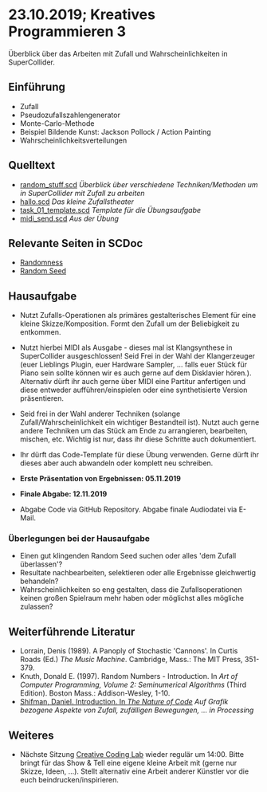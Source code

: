 # 23.10.2019; Kreatives Programmieren 3

Überblick über das Arbeiten mit Zufall und Wahrscheinlichkeiten in SuperCollider.

## Einführung

* Zufall
* Pseudozufallszahlengenerator
* Monte-Carlo-Methode
* Beispiel Bildende Kunst: Jackson Pollock / Action Painting
* Wahrscheinlichkeitsverteilungen

## Quelltext

* [random_stuff.scd](random_stuff.scd) *Überblick über verschiedene Techniken/Methoden um in SuperCollider mit Zufall zu arbeiten*
* [hallo.scd](hallo.scd) *Das kleine Zufallstheater*
* [task_01_template.scd](task_01_template.scd) *Template für die Übungsaufgabe*
* [midi_send.scd](../../UEB3/03/midi_send.scd) *Aus der Übung*

## Relevante Seiten in SCDoc

* [Randomness](http://doc.sccode.org/Guides/Randomness.html)
* [Random Seed](http://doc.sccode.org/Reference/randomSeed.html)

## Hausaufgabe

* Nutzt Zufalls-Operationen als primäres gestalterisches Element für eine kleine Skizze/Komposition. Formt den Zufall um der Beliebigkeit zu entkommen.
* Nutzt hierbei MIDI als Ausgabe - dieses mal ist Klangsynthese in SuperCollider ausgeschlossen! Seid Frei in der Wahl der Klangerzeuger (euer Lieblings Plugin, euer Hardware Sampler, ... falls euer Stück für Piano sein sollte können wir es auch gerne auf dem Disklavier hören.). Alternativ dürft ihr auch gerne über MIDI eine Partitur anfertigen und diese entweder aufführen/einspielen oder eine synthetisierte Version präsentieren.
* Seid frei in der Wahl anderer Techniken (solange Zufall/Wahrscheinlichkeit ein wichtiger Bestandteil ist). Nutzt auch gerne andere Techniken um das Stück am Ende zu arrangieren, bearbeiten, mischen, etc. Wichtig ist nur, dass ihr diese Schritte auch dokumentiert.
* Ihr dürft das Code-Template für diese Übung verwenden. Gerne dürft ihr dieses aber auch abwandeln oder komplett neu schreiben.

* **Erste Präsentation von Ergebnissen: 05.11.2019**
* **Finale Abgabe: 12.11.2019**

* Abgabe Code via GitHub Repository. Abgabe finale Audiodatei via E-Mail.

### Überlegungen bei der Hausaufgabe

* Einen gut klingenden Random Seed suchen oder alles 'dem Zufall überlassen'?
* Resultate nachbearbeiten, selektieren oder alle Ergebnisse gleichwertig behandeln?
* Wahrscheinlichkeiten so eng gestalten, dass die Zufallsoperationen keinen großen Spielraum mehr haben oder möglichst alles mögliche zulassen?

## Weiterführende Literatur

* Lorrain, Denis (1989). A Panoply of Stochastic 'Cannons'. In Curtis Roads (Ed.) *The Music Machine*. Cambridge, Mass.: The MIT Press, 351-379.
* Knuth, Donald E. (1997). Random Numbers - Introduction. In *Art of Computer Programming, Volume 2: Seminumerical Algorithms* (Third Edition). Boston Mass.: Addison-Wesley, 1-10.
* [Shifman, Daniel. Introduction. In *The Nature of Code*](https://natureofcode.com/book/introduction/) *Auf Grafik bezogene Aspekte von Zufall, zufälligen Bewegungen, ... in Processing*

## Weiteres

* Nächste Sitzung [Creative Coding Lab](../../CCL) wieder regulär um 14:00. Bitte bringt für das Show & Tell eine eigene kleine Arbeit mit (gerne nur Skizze, Ideen, ...). Stellt alternativ eine Arbeit anderer Künstler vor die euch beindrucken/inspirieren.
